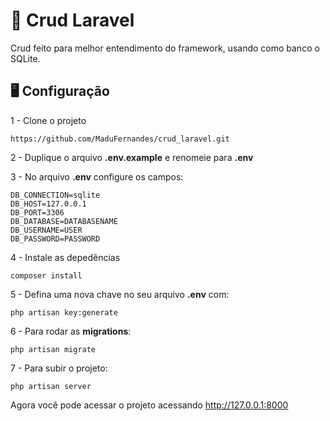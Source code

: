 # :low_brightness: Crud Laravel

Crud feito para melhor entendimento do framework, usando como banco o SQLite.

## :desktop_computer: Configuração

1 - Clone o projeto
```
https://github.com/MaduFernandes/crud_laravel.git
```

2 - Duplique o arquivo **.env.example** e renomeie para **.env**

3 - No arquivo **.env** configure os campos:

```
DB_CONNECTION=sqlite
DB_HOST=127.0.0.1
DB_PORT=3306
DB_DATABASE=DATABASENAME
DB_USERNAME=USER
DB_PASSWORD=PASSWORD
```

4 - Instale as depedências

```
composer install
```

5 -  Defina uma nova chave no seu arquivo **.env** com:

```
php artisan key:generate
```

6 - Para rodar as **migrations**:

```
php artisan migrate
```

7 - Para subir o projeto:

```
php artisan server
```

Agora você pode acessar o projeto acessando http://127.0.0.1:8000


